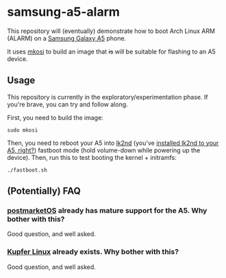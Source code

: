 # samsung-a5-alarm

This repository will (eventually) demonstrate how to boot Arch Linux ARM (ALARM) on a [Samsung Galaxy A5][1] phone.

It uses [mkosi][2] to build an image that ~~is~~ will be suitable for flashing to an A5 device.

## Usage

This repository is currently in the exploratory/experimentation phase. If you're brave, you can try and follow along.

First, you need to build the image:

```
sudo mkosi
```

Then, you need to reboot your A5 into [lk2nd][4] (you've [installed lk2nd to your A5, right?][5]) fastboot mode (hold volume-down while powering up the device). Then, run this to test booting the kernel + initramfs:

```
./fastboot.sh
```

## (Potentially) FAQ

### [postmarketOS][3] already has mature support for the A5. Why bother with this?

Good question, and well asked.

### [Kupfer Linux][6] already exists. Why bother with this?

Good question, and well asked.

[1]: https://wiki.postmarketos.org/wiki/Samsung_Galaxy_A5_2015_(samsung-a5)
[2]: https://github.com/systemd/mkosi
[3]: https://postmarketos.org/
[4]: https://github.com/msm8916-mainline/lk2nd#lk2nd
[5]: https://github.com/msm8916-mainline/lk2nd#installation
[6]: https://kupfer.gitlab.io/
